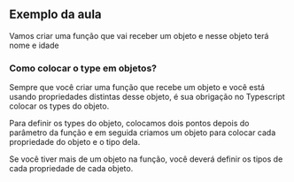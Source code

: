 ## Exemplo da aula

Vamos criar uma função que vai receber um objeto e nesse objeto terá nome e idade

### Como colocar o type em objetos?

Sempre que você criar uma função que recebe um objeto e você está usando propriedades distintas desse objeto, é sua obrigação no Typescript colocar os types do objeto.

Para definir os types do objeto, colocamos dois pontos depois do parâmetro da função e em seguida criamos um objeto para colocar cada propriedade do objeto e o tipo dela.

Se você tiver mais de um objeto na função, você deverá definir os tipos de cada propriedade de cada objeto.

